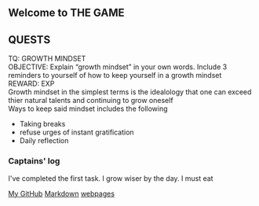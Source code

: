 ## Welcome to THE GAME
<h2> QUESTS </h2>
  TQ: GROWTH MINDSET
    <br>OBJECTIVE: Explain “growth mindset” in your own words. Include 3 reminders to yourself of how to keep yourself in a growth mindset
    <br>REWARD: EXP
    <br>Growth mindset in the simplest terms is the idealology that one can exceed thier natural talents and continuing to grow oneself 
   <br> Ways to keep said mindset includes the following
    <ul>
  <li>Taking breaks</li>
  <li>refuse urges of instant gratification</li>
  <li>Daily reflection</li>
    </ul>
<h3>Captains' log</h3>
I've completed the first task. I grow wiser by the day. I must eat

  [My GitHub](https://github.com/P0PT4R7) [Markdown](https://p0pt4r7.github.io/markdown) [webpages](https://p0pt4r7.github.io/structure-webpages)
  
